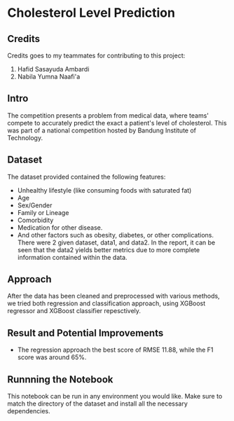 # Cholesterol Level Prediction

## Credits
Credits goes to my teammates for contributing to this project: 
1. Hafid Sasayuda Ambardi
2. Nabila Yumna Naafi'a
   
## Intro
The competition presents a problem from medical data, where teams' compete to accurately predict the exact a patient's level of cholesterol. This was part of a national competition hosted by Bandung Institute of Technology.

## Dataset
The dataset provided contained the following features: 
* Unhealthy lifestyle (like consuming foods with saturated fat)
* Age
* Sex/Gender
* Family or Lineage
* Comorbidity
* Medication for other disease.
* And other factors such as obesity, diabetes, or other complications.
There were 2 given dataset, data1, and data2. In the report, it can be seen that the data2 yields better metrics due to more complete information contained within the data. 


## Approach
After the data has been cleaned and preprocessed with various methods, we tried both regression and classification approach, using XGBoost regressor and XGBoost classifier repesctively. 

## Result and Potential Improvements
* The regression approach the best score of RMSE 11.88, while the F1 score was around 65%.
  
## Runnning the Notebook
This notebook can be run in any environment you would like. Make sure to match the directory of the dataset and install all the necessary dependencies. 
